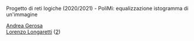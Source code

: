 Progetto di reti logiche (2020/2021) - PoliMi: equalizzazione istogramma di un'immagine

[Andrea Gerosa](https://github.com/Jerry98x)<br>
[Lorenzo Longaretti](https://github.com/lorenzolongarettipoli) ([2](https://github.com/longa98))
